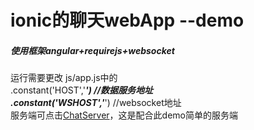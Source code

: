 # ionic的聊天webApp  --demo
##### 使用框架angular+requirejs+websocket

运行需要更改 js/app.js中的 <br>
.constant('HOST','***') //数据服务地址<br>
.constant('WSHOST','***') //websocket地址<br>
服务端可点击[ChatServer](https://github.com/Xwatson/ChatServer-demo)，这是配合此demo简单的服务端
